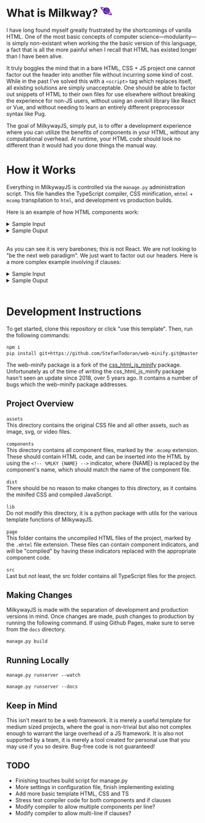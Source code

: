<h1>What is Milkway? <img width="30px" height="30px" src="assets/logo.svg"/></h1>

I have long found myself greatly frustrated by the shortcomings of vanilla HTML. One of the most basic concepts of computer science—modularity—is simply non-existant when working the the basic version of this language, a fact that is all the more painful when I recall that HTML has existed longer than I have been alive.

It truly boggles the mind that in a bare HTML, CSS + JS project one cannot factor out the header into another file without incurring some kind of cost. While in the past I've solved this with a `<script>` tag which replaces itself, all existing solutions are simply unacceptable. One should be able to factor out snippets of HTML to their own files for use elsewhere without breaking the experience for non-JS users, without using an overkill library like React or Vue, and without needing to learn an entirely different preprocessor syntax like Pug.

The goal of MilkywayJS, simply put, is to offer a development experience where you can utilize the benefits of components in your HTML, without any computational overhead. At runtime, your HTML code should look no different than it would had you done things the manual way.

# How it Works

Everything in MilkywayJS is controlled via the `manage.py` administration script. This file handles the TypeScript compiler, CSS minification, `mhtml` + `mcomp` transpilation to `html`, and development vs production builds.

Here is an example of how HTML components work:

<details>
<summary>Sample Input</summary>

index.mhtml
```html
<div><!-- %MLKY FOO text="bar" size="16px" --></div>
```

foo.mcomp
```html
<p style="font-size: {{ size }};">{{ text }}</p>
```

</details>

<details>
<summary>Sample Ouput</summary>

index.html
```html
<div><p style="font-size: 16px;">bar</p></div>
```

</details><br>

As you can see it is very barebones; this is not React. We are not looking to "be the next web paradigm". We just want to factor out our headers. Here is a more complex example involving if clauses:

<details>
<summary>Sample Input</summary>

index.mhtml
```html
<h1>An Image Icon</h1>
<!-- %MLKY ICON src="image.png" caption="Hello World" size="25px" -->
```

icon.mcomp
```html
<img src="{{ src }}" style="width: {{ size }}; height: {{ size }};"/>
{[ %if caption ]}<p>{{ caption }}</p>{[ %endif ]}
```

</details>

<details>
<summary>Sample Ouput</summary>

index.html
```html
<h1>An Image Icon</h1>
<img src="image.png" style="width: 25px; height: 25px;"/>
<p>Hello World</p>
```

</details><br>

# Development Instructions

To get started, clone this repository or click "use this template". Then, run the following commands:

```shell
npm i
pip install git+https://github.com/StefanTodoran/web-minify.git@master
```

The web-minify package is a fork of the [css_html_js_minify](https://github.com/juancarlospaco/css-html-js-minify) package. Unfortunately as of the time of writing the css_html_js_minify package hasn't seen an update since 2018, over 5 years ago. It contains a number of bugs which the web-minify package addresses.

## Project Overview

`assets`<br>
This directory contains the original CSS file and all other assets, such as image, svg, or video files.

`components`<br>
This directory contains all component files, marked by the `.mcomp` extension. These should contain HTML code, and can be inserted into the HTML by using the `<!-- %MLKY {NAME} -->` indicator, where {NAME} is replaced by the component's name, which should match the name of the component file.

`dist`<br>
There should be no reason to make changes to this directory, as it contains the minifed CSS and compiled JavaScript.

`lib`<br>
Do not modify this directory, it is a python package with utils for the various template functions of MilkywayJS.

`page`<br>
This folder contains the uncompiled HTML files of the project, marked by the `.mhtml` file extension. These files can contain component indicators, and will be "compiled" by having these indicators replaced with the appropriate component code.

`src`<br>
Last but not least, the src folder contains all TypeScript files for the project.

## Making Changes

MilkywayJS is made with the separation of development and production versions in mind. Once changes are made, push changes to production by running the following command. If using Github Pages, make sure to serve from the `docs` directory.

```
manage.py build
```

## Running Locally

```
manage.py runserver --watch
```
```
manage.py runserver --docs
```

## Keep in Mind

This isn't meant to be a web framework. It is merely a useful template for medium sized projects, where the goal is non-trivial but also not complex enough to warrant the large overhead of a JS framework. It is also not supported by a team, it is merely a tool created for personal use that you may use if you so desire. Bug-free code is not guaranteed!

## TODO

* Finishing touches build script for manage.py
* More settings in configuration file, finish implementing existing
* Add more basic template HTML, CSS and TS
* Stress test compiler code for both components and if clauses
* Modify compiler to allow multiple components per line?
* Modify compiler to allow multi-line if clauses?
